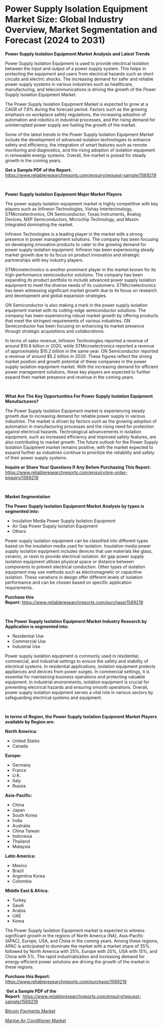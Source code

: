 <p><h1>Power Supply Isolation Equipment Market Size: Global Industry Overview, Market Segmentation and Forecast (2024 to 2031)</h1></p><p><strong>Power Supply Isolation Equipment Market Analysis and Latest Trends</strong></p>
<p><p>Power Supply Isolation Equipment is used to provide electrical isolation between the input and output of a power supply system. This helps in protecting the equipment and users from electrical hazards such as short circuits and electric shocks. The increasing demand for safer and reliable power supply systems in various industries such as healthcare, manufacturing, and telecommunications is driving the growth of the Power Supply Isolation Equipment Market.</p><p>The Power Supply Isolation Equipment Market is expected to grow at a CAGR of 7.9% during the forecast period. Factors such as the growing emphasis on workplace safety regulations, the increasing adoption of automation and robotics in industrial processes, and the rising demand for uninterrupted power supply are fueling the growth of the market.</p><p>Some of the latest trends in the Power Supply Isolation Equipment Market include the development of advanced isolation technologies to enhance safety and efficiency, the integration of smart features such as remote monitoring and diagnostics, and the rising adoption of isolation equipment in renewable energy systems. Overall, the market is poised for steady growth in the coming years.</p></p>
<p><strong>Get a Sample PDF of the Report:&nbsp;</strong> <a href="https://www.reliableresearchreports.com/enquiry/request-sample/1569219">https://www.reliableresearchreports.com/enquiry/request-sample/1569219</a></p>
<p>&nbsp;</p>
<p><strong>Power Supply Isolation Equipment Major Market Players</strong></p>
<p><p>The power supply isolation equipment market is highly competitive with key players such as Infineon Technologies, Vishay Intertechnology, STMicroelectronics, ON Semiconductor, Texas Instruments, Analog Devices, NXP Semiconductors, Microchip Technology, and Maxim Integrated dominating the market.</p><p>Infineon Technologies is a leading player in the market with a strong presence in power management solutions. The company has been focusing on developing innovative products to cater to the growing demand for power supply isolation equipment. Infineon has been experiencing steady market growth due to its focus on product innovation and strategic partnerships with key industry players.</p><p>STMicroelectronics is another prominent player in the market known for its high-performance semiconductor solutions. The company has been expanding its product portfolio to include advanced power supply isolation equipment to meet the diverse needs of its customers. STMicroelectronics has been witnessing significant market growth due to its focus on research and development and global expansion strategies.</p><p>ON Semiconductor is also making a mark in the power supply isolation equipment market with its cutting-edge semiconductor solutions. The company has been experiencing robust market growth by offering products that meet the stringent requirements of various industries. ON Semiconductor has been focusing on enhancing its market presence through strategic acquisitions and collaborations.</p><p>In terms of sales revenue, Infineon Technologies reported a revenue of around $10.8 billion in 2020, while STMicroelectronics reported a revenue of approximately $10.2 billion in the same year. ON Semiconductor reported a revenue of around $5.2 billion in 2020. These figures reflect the strong market position and growth potential of these companies in the power supply isolation equipment market. With the increasing demand for efficient power management solutions, these key players are expected to further expand their market presence and revenue in the coming years.</p></p>
<p>&nbsp;</p>
<p><strong>What Are The Key Opportunities For Power Supply Isolation Equipment Manufacturers?</strong></p>
<p><p>The Power Supply Isolation Equipment market is experiencing steady growth due to increasing demand for reliable power supply in various industries. The market is driven by factors such as the growing adoption of automation in manufacturing processes and the rising need for protection against electrical hazards. Technological advancements in isolation equipment, such as increased efficiency and improved safety features, are also contributing to market growth. The future outlook for the Power Supply Isolation Equipment market remains positive, with the market expected to expand further as industries continue to prioritize the reliability and safety of their power supply systems.</p></p>
<p><strong>Inquire or Share Your Questions If Any Before Purchasing This Report:</strong> <a href="https://www.reliableresearchreports.com/enquiry/pre-order-enquiry/1569219">https://www.reliableresearchreports.com/enquiry/pre-order-enquiry/1569219</a></p>
<p>&nbsp;</p>
<p><strong>Market Segmentation</strong></p>
<p><strong>The Power Supply Isolation Equipment Market Analysis by types is segmented into:</strong></p>
<p><ul><li>Insulation Media Power Supply Isolation Equipment</li><li>Air Gap Power Supply Isolation Equipment</li><li>Others</li></ul></p>
<p><p>Power supply isolation equipment can be classified into different types based on the insulation media used for isolation. Insulation media power supply isolation equipment includes devices that use materials like glass, ceramic, or resin to provide electrical isolation. Air gap power supply isolation equipment utilizes physical space or distance between components to prevent electrical conduction. Other types of isolation equipment may use methods such as electromagnetic or capacitive isolation. These variations in design offer different levels of isolation performance and can be chosen based on specific application requirements.</p></p>
<p><strong>Purchase this Report:&nbsp;</strong><a href="https://www.reliableresearchreports.com/purchase/1569219">https://www.reliableresearchreports.com/purchase/1569219</a></p>
<p>&nbsp;</p>
<p><strong>The Power Supply Isolation Equipment Market Industry Research by Application is segmented into:</strong></p>
<p><ul><li>Residential Use</li><li>Commercial Use</li><li>Industrial Use</li></ul></p>
<p><p>Power supply isolation equipment is commonly used in residential, commercial, and industrial settings to ensure the safety and stability of electrical systems. In residential applications, isolation equipment protects appliances and devices from power surges. In commercial settings, it is essential for maintaining business operations and protecting valuable equipment. In industrial environments, isolation equipment is crucial for preventing electrical hazards and ensuring smooth operations. Overall, power supply isolation equipment serves a vital role in various sectors by safeguarding electrical systems and equipment.</p></p>
<p>&nbsp;</p>
<p><strong>In terms of Region, the Power Supply Isolation Equipment Market Players available by Region are:</strong></p>
<p>
    <p> <strong> North America: </strong>
        <ul>
            <li>United States</li>
            <li>Canada</li>
        </ul>
        </p> 
    <p> <strong> Europe: </strong>
        <ul>
            <li>Germany</li>
            <li>France</li>
            <li>U.K.</li>
            <li>Italy</li>
            <li>Russia</li>
        </ul>
        </p> 
    <p> <strong> Asia-Pacific: </strong>
        <ul>
            <li>China</li>
            <li>Japan</li>
            <li>South Korea</li>
            <li>India</li>
            <li>Australia</li>
            <li>China Taiwan</li>
            <li>Indonesia</li>
            <li>Thailand</li>
            <li>Malaysia</li>
        </ul>
        </p> 
    <p> <strong> Latin America: </strong>
        <ul>
            <li>Mexico</li>
            <li>Brazil</li>
            <li>Argentina Korea</li>
            <li>Colombia</li>
        </ul>
        </p> 
    <p> <strong> Middle East & Africa: </strong>
        <ul>
            <li>Turkey</li>
            <li>Saudi</li>
            <li>Arabia</li>
            <li>UAE</li>
            <li>Korea</li>
        </ul>
    </p>
    </p>
<p><p>The Power Supply Isolation Equipment market is expected to witness significant growth in the regions of North America (NA), Asia-Pacific (APAC), Europe, USA, and China in the coming years. Among these regions, APAC is anticipated to dominate the market with a market share of 35%, followed by North America with 25%, Europe with 20%, USA with 15%, and China with 5%. The rapid industrialization and increasing demand for energy-efficient power solutions are driving the growth of the market in these regions.</p></p>
<p><strong>Purchase this Report: </strong><a href="https://www.reliableresearchreports.com/purchase/1569219">https://www.reliableresearchreports.com/purchase/1569219</a></p>
<p>&nbsp;<strong>Get a Sample PDF of the Report:&nbsp;&nbsp;</strong><a href="https://www.reliableresearchreports.com/enquiry/request-sample/1569219">https://www.reliableresearchreports.com/enquiry/request-sample/1569219</a></p>
<p><strong></strong></p>
<p><p><a href="https://issuu.com/reportprime-2/docs/bitcoin-payments-market-size-2030.pptx">Bitcoin Payments Market</a></p><p><a href="https://issuu.com/reportprime-2/docs/marine-air-conditioner-market-size-2030.pptx">Marine Air Conditioner Market</a></p></p>